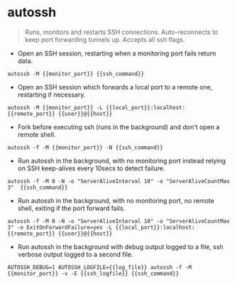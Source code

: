 # autossh

> Runs, monitors and restarts SSH connections.
> Auto-reconnects to keep port forwarding tunnels up. Accepts all ssh flags.

- Open an SSH session, restarting when a monitoring port fails return data.

`autossh -M {{monitor_port}} {{ssh_command}}`

- Open an SSH session which forwards a local port to a remote one, restarting if necessary.

`autossh -M {{monitor_port}} -L {{local_port}}:localhost:{{remote_port}} {{user}}@{{host}}`

- Fork before executing ssh (runs in the background) and don't open a remote shell.

`autossh -f -M {{monitor_port}} -N {{ssh_command}}`

- Run autossh in the background, with no monitoring port instead relying on SSH keep-alives every 10secs to detect failure.

`autossh -f -M 0 -N -o "ServerAliveInterval 10" -o "ServerAliveCountMax 3"  {{ssh_command}}`

- Run autossh in the background, with no monitoring port, no remote shell, exiting if the port forward fails.

`autossh -f -M 0 -N -o "ServerAliveInterval 10" -o "ServerAliveCountMax 3" -o ExitOnForwardFailure=yes -L {{local_port}}:localhost:{{remote_port}} {{user}}@{{host}}`

- Run autossh in the background with debug output logged to a file, ssh verbose output logged to a second file.

`AUTOSSH_DEBUG=1 AUTOSSH_LOGFILE={{log_file}} autossh -f -M {{monitor_port}} -v -E {{ssh_logfile}} {{ssh_command}}`
